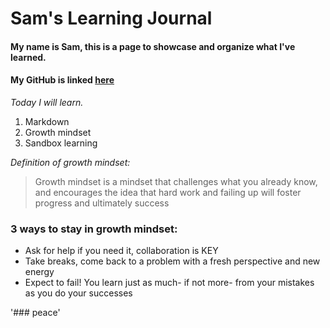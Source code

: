 # Sam's Learning Journal
#### My name is Sam, this is a page to showcase and organize what I've learned.  
#### My GitHub is linked [here](https://github.com/sam-thurman) 

_Today I will learn._
1. Markdown
1. Growth mindset
1. Sandbox learning

_Definition of growth mindset:_
> Growth mindset is a mindset that challenges what you already know, and encourages the idea that hard work and failing up will foster progress and ultimately success

### 3 ways to stay in growth mindset:
- Ask for help if you need it, collaboration is KEY
- Take breaks, come back to a problem with a fresh perspective and new energy
- Expect to fail! You learn just as much- if not more- from your mistakes as you do your successes

'### peace'
